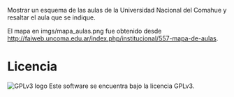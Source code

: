 Mostrar un esquema de las aulas de la Universidad Nacional del Comahue y resaltar el aula que se indique.


El mapa en imgs/mapa_aulas.png fue obtenido desde http://faiweb.uncoma.edu.ar/index.php/institucional/557-mapa-de-aulas.

# Licencia
![GPLv3 logo](https://www.gnu.org/graphics/gplv3-with-text-136x68.png)
Este software se encuentra bajo la licencia GPLv3.
